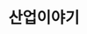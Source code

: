 ---
title: "산업이야기"
layout: category
permalink: /categories/industrial/
author_profile: true
taxonomy: 산업이야기
sidebar:
  nav: "categories"
---